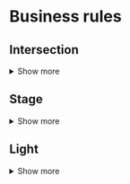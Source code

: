 # Business rules

## Intersection
<details>
    <summary>Show more</summary>

### Definition: name -> type (default)
- arms_Num -> Int (4)
- inputLanes_num -> Int (3)
- outputLanes_num -> Int (1)
- lanes -> Array(Lane) (null)
- stages -> Array(Stage) (null)

### Methods
- addLane(armName: String, usage: LaneUsage, calculateStages: Boolean): Boolean
- calculateStages(): Boolean
- printLanes(): void
- printStages(): void

</details>

## Stage
<details>
    <summary>Show more</summary>

### Definition: name -> type (default)
-  lights -> Array(Light)
- duration -> Double (0.0d)

### Methods
- calculateStates(): Boolean
- printStates(): void

</details>

## Light
<details>
    <summary>Show more</summary>

### Definition: name -> type (default)
- state -> LightState (LightState.Red)
- 

</details>